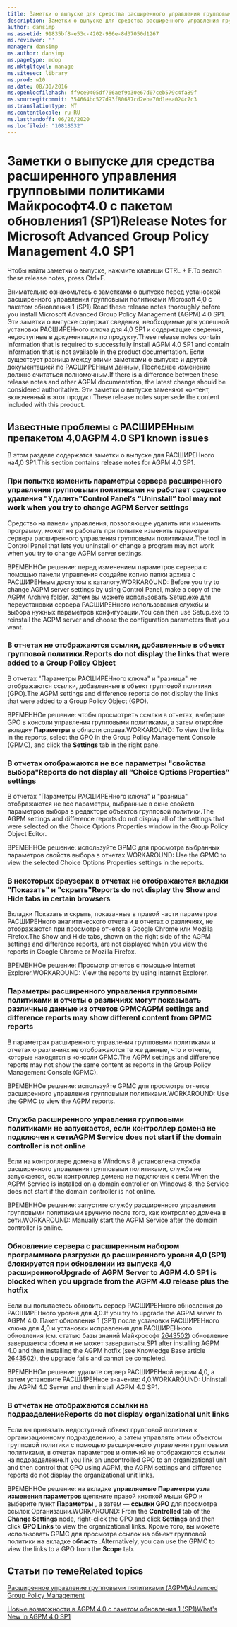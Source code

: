```yaml
---
title: Заметки о выпуске для средства расширенного управления групповыми политиками Майкрософт4.0 с пакетом обновления1 (SP1)
description: Заметки о выпуске для средства расширенного управления групповыми политиками Майкрософт4.0 с пакетом обновления1 (SP1)
author: dansimp
ms.assetid: 91835bf8-e53c-4202-986e-8d37050d1267
ms.reviewer: ''
manager: dansimp
ms.author: dansimp
ms.pagetype: mdop
ms.mktglfcycl: manage
ms.sitesec: library
ms.prod: w10
ms.date: 08/30/2016
ms.openlocfilehash: ff9ce0405df766aef9b30e67d07ceb579c4fa89f
ms.sourcegitcommit: 354664bc527d93f80687cd2eba70d1eea024c7c3
ms.translationtype: MT
ms.contentlocale: ru-RU
ms.lasthandoff: 06/26/2020
ms.locfileid: "10818532"
---
```

# <span data-ttu-id="48f22-103">Заметки о выпуске для средства расширенного управления групповыми политиками Майкрософт4.0 с пакетом обновления1 (SP1)</span><span class="sxs-lookup"><span data-stu-id="48f22-103">Release Notes for Microsoft Advanced Group Policy Management 4.0 SP1</span></span>


<span data-ttu-id="48f22-104">Чтобы найти заметки о выпуске, нажмите клавиши CTRL + F.</span><span class="sxs-lookup"><span data-stu-id="48f22-104">To search these release notes, press Ctrl+F.</span></span>

<span data-ttu-id="48f22-105">Внимательно ознакомьтесь с заметками о выпуске перед установкой расширенного управления групповыми политиками Microsoft 4,0 с пакетом обновления 1 (SP1).</span><span class="sxs-lookup"><span data-stu-id="48f22-105">Read these release notes thoroughly before you install Microsoft Advanced Group Policy Management (AGPM) 4.0 SP1.</span></span> <span data-ttu-id="48f22-106">Эти заметки о выпуске содержат сведения, необходимые для успешной установки РАСШИРЕНного ключа для 4,0 SP1 и содержащие сведения, недоступные в документации по продукту.</span><span class="sxs-lookup"><span data-stu-id="48f22-106">These release notes contain information that is required to successfully install AGPM 4.0 SP1 and contain information that is not available in the product documentation.</span></span> <span data-ttu-id="48f22-107">Если существует разница между этими заметками о выпуске и другой документацией по РАСШИРЕНным данным, Последнее изменение должно считаться полномочным.</span><span class="sxs-lookup"><span data-stu-id="48f22-107">If there is a difference between these release notes and other AGPM documentation, the latest change should be considered authoritative.</span></span> <span data-ttu-id="48f22-108">Эти заметки о выпуске заменяют контент, включенный в этот продукт.</span><span class="sxs-lookup"><span data-stu-id="48f22-108">These release notes supersede the content included with this product.</span></span>

## <span data-ttu-id="48f22-109">Известные проблемы с РАСШИРЕНным препакетом 4,0</span><span class="sxs-lookup"><span data-stu-id="48f22-109">AGPM 4.0 SP1 known issues</span></span>


<span data-ttu-id="48f22-110">В этом разделе содержатся заметки о выпуске для РАСШИРЕНного на4,0 SP1.</span><span class="sxs-lookup"><span data-stu-id="48f22-110">This section contains release notes for AGPM 4.0 SP1.</span></span>

### <a href="" id="control-panel-s--uninstall--tool-may-not-work-when-you-try-to-change-agpm-server-settings"></a><span data-ttu-id="48f22-111">При попытке изменить параметры сервера расширенного управления групповыми политиками не работает средство удаления "Удалить"</span><span class="sxs-lookup"><span data-stu-id="48f22-111">Control Panel’s “Uninstall” tool may not work when you try to change AGPM Server settings</span></span>

<span data-ttu-id="48f22-112">Средство на панели управления, позволяющее удалить или изменить программу, может не работать при попытке изменить параметры сервера расширенного управления групповыми политиками.</span><span class="sxs-lookup"><span data-stu-id="48f22-112">The tool in Control Panel that lets you uninstall or change a program may not work when you try to change AGPM server settings.</span></span>

<span data-ttu-id="48f22-113">ВРЕМЕННОе решение: перед изменением параметров сервера с помощью панели управления создайте копию папки архива с РАСШИРЕНным доступом к каталогу.</span><span class="sxs-lookup"><span data-stu-id="48f22-113">WORKAROUND: Before you try to change AGPM server settings by using Control Panel, make a copy of the AGPM Archive folder.</span></span> <span data-ttu-id="48f22-114">Затем вы можете использовать Setup.exe для переустановки сервера РАСШИРЕНного использования службы и выбора нужных параметров конфигурации.</span><span class="sxs-lookup"><span data-stu-id="48f22-114">You can then use Setup.exe to reinstall the AGPM server and choose the configuration parameters that you want.</span></span>

### <span data-ttu-id="48f22-115">В отчетах не отображаются ссылки, добавленные в объект групповой политики.</span><span class="sxs-lookup"><span data-stu-id="48f22-115">Reports do not display the links that were added to a Group Policy Object</span></span>

<span data-ttu-id="48f22-116">В отчетах "Параметры РАСШИРЕНного ключа" и "разница" не отображаются ссылки, добавленные в объект групповой политики (GPO).</span><span class="sxs-lookup"><span data-stu-id="48f22-116">The AGPM settings and difference reports do not display the links that were added to a Group Policy Object (GPO).</span></span>

<span data-ttu-id="48f22-117">ВРЕМЕННОе решение: чтобы просмотреть ссылки в отчетах, выберите GPO в консоли управления групповыми политиками, а затем откройте вкладку **Параметры** в области справа.</span><span class="sxs-lookup"><span data-stu-id="48f22-117">WORKAROUND: To view the links in the reports, select the GPO in the Group Policy Management Console (GPMC), and click the **Settings** tab in the right pane.</span></span>

### <a href="" id="reports-do-not-display-all--choice-options-properties--settings"></a><span data-ttu-id="48f22-118">В отчетах отображаются не все параметры "свойства выбора"</span><span class="sxs-lookup"><span data-stu-id="48f22-118">Reports do not display all “Choice Options Properties” settings</span></span>

<span data-ttu-id="48f22-119">В отчетах "Параметры РАСШИРЕНного ключа" и "разница" отображаются не все параметры, выбранные в окне свойств параметров выбора в редакторе объектов групповой политики.</span><span class="sxs-lookup"><span data-stu-id="48f22-119">The AGPM settings and difference reports do not display all of the settings that were selected on the Choice Options Properties window in the Group Policy Object Editor.</span></span>

<span data-ttu-id="48f22-120">ВРЕМЕННОе решение: используйте GPMC для просмотра выбранных параметров свойств выбора в отчетах.</span><span class="sxs-lookup"><span data-stu-id="48f22-120">WORKAROUND: Use the GPMC to view the selected Choice Options Properties settings in the reports.</span></span>

### <span data-ttu-id="48f22-121">В некоторых браузерах в отчетах не отображаются вкладки "Показать" и "скрыть"</span><span class="sxs-lookup"><span data-stu-id="48f22-121">Reports do not display the Show and Hide tabs in certain browsers</span></span>

<span data-ttu-id="48f22-122">Вкладки Показать и скрыть, показанные в правой части параметров РАСШИРЕНного аналитического отчета и в отчетах о различиях, не отображаются при просмотре отчетов в Google Chrome или Mozilla Firefox.</span><span class="sxs-lookup"><span data-stu-id="48f22-122">The Show and Hide tabs, shown on the right side of the AGPM settings and difference reports, are not displayed when you view the reports in Google Chrome or Mozilla Firefox.</span></span>

<span data-ttu-id="48f22-123">ВРЕМЕННОе решение: Просмотр отчетов с помощью Internet Explorer.</span><span class="sxs-lookup"><span data-stu-id="48f22-123">WORKAROUND: View the reports by using Internet Explorer.</span></span>

### <span data-ttu-id="48f22-124">Параметры расширенного управления групповыми политиками и отчеты о различиях могут показывать различные данные из отчетов GPMC</span><span class="sxs-lookup"><span data-stu-id="48f22-124">AGPM settings and difference reports may show different content from GPMC reports</span></span>

<span data-ttu-id="48f22-125">В параметрах расширенного управления групповыми политиками и отчетах о различиях не отображаются те же данные, что и отчеты, которые находятся в консоли GPMC.</span><span class="sxs-lookup"><span data-stu-id="48f22-125">The AGPM settings and difference reports may not show the same content as reports in the Group Policy Management Console (GPMC).</span></span>

<span data-ttu-id="48f22-126">ВРЕМЕННОе решение: используйте GPMC для просмотра отчетов расширенного управления групповыми политиками.</span><span class="sxs-lookup"><span data-stu-id="48f22-126">WORKAROUND: Use the GPMC to view the AGPM reports.</span></span>

### <span data-ttu-id="48f22-127">Служба расширенного управления групповыми политиками не запускается, если контроллер домена не подключен к сети</span><span class="sxs-lookup"><span data-stu-id="48f22-127">AGPM Service does not start if the domain controller is not online</span></span>

<span data-ttu-id="48f22-128">Если на контроллере домена в Windows 8 установлена служба расширенного управления групповыми политиками, служба не запускается, если контроллер домена не подключен к сети.</span><span class="sxs-lookup"><span data-stu-id="48f22-128">When the AGPM Service is installed on a domain controller on Windows 8, the Service does not start if the domain controller is not online.</span></span>

<span data-ttu-id="48f22-129">ВРЕМЕННОе решение: запустите службу расширенного управления групповыми политиками вручную после того, как контроллер домена в сети.</span><span class="sxs-lookup"><span data-stu-id="48f22-129">WORKAROUND: Manually start the AGPM Service after the domain controller is online.</span></span>

### <span data-ttu-id="48f22-130">Обновление сервера с расширенным набором программного разгрузки до расширенного уровня 4,0 (SP1) блокируется при обновлении из выпуска 4,0 расширенного</span><span class="sxs-lookup"><span data-stu-id="48f22-130">Upgrade of AGPM Server to AGPM 4.0 SP1 is blocked when you upgrade from the AGPM 4.0 release plus the hotfix</span></span>

<span data-ttu-id="48f22-131">Если вы попытаетесь обновить сервер РАСШИРЕНного обновления до РАСШИРЕНного уровня для 4,0.</span><span class="sxs-lookup"><span data-stu-id="48f22-131">If you try to upgrade the AGPM server to AGPM 4.0.</span></span> <span data-ttu-id="48f22-132">Пакет обновления 1 (SP1) после установки РАСШИРЕНного ключа для 4,0 и установки исправления для РАСШИРЕНного обновления (см. статью базы знаний Майкрософт [2643502](https://go.microsoft.com/fwlink/?LinkId=254474)) обновление завершается сбоем и не может завершиться.</span><span class="sxs-lookup"><span data-stu-id="48f22-132">SP1 after installing AGPM 4.0 and then installing the AGPM hotfix (see Knowledge Base article [2643502](https://go.microsoft.com/fwlink/?LinkId=254474)), the upgrade fails and cannot be completed.</span></span>

<span data-ttu-id="48f22-133">ВРЕМЕННОе решение: удалите сервер РАСШИРЕНной версии 4,0, а затем установите РАСШИРЕНное значение: 4,0.</span><span class="sxs-lookup"><span data-stu-id="48f22-133">WORKAROUND: Uninstall the AGPM 4.0 Server and then install AGPM 4.0 SP1.</span></span>

### <span data-ttu-id="48f22-134">В отчетах не отображаются ссылки на подразделение</span><span class="sxs-lookup"><span data-stu-id="48f22-134">Reports do not display organizational unit links</span></span>

<span data-ttu-id="48f22-135">Если вы привязать недоступный объект групповой политики к организационному подразделению, а затем управлять этим объектом групповой политики с помощью расширенного управления групповыми политиками, в отчетах параметров и отличий не отображаются ссылки на подразделение.</span><span class="sxs-lookup"><span data-stu-id="48f22-135">If you link an uncontrolled GPO to an organizational unit and then control that GPO using AGPM, the AGPM settings and difference reports do not display the organizational unit links.</span></span>

<span data-ttu-id="48f22-136">ВРЕМЕННОе решение: на вкладке **управляемые** **Параметры узла изменения параметров** щелкните правой кнопкой мыши GPO и выберите пункт **Параметры** , а затем — **ссылки GPO** для просмотра ссылок Организации.</span><span class="sxs-lookup"><span data-stu-id="48f22-136">WORKAROUND: From the **Controlled** tab of the **Change Settings** node, right-click the GPO and click **Settings** and then click **GPO Links** to view the organizational links.</span></span> <span data-ttu-id="48f22-137">Кроме того, вы можете использовать GPMC для просмотра ссылок на объект групповой политики на вкладке **область** .</span><span class="sxs-lookup"><span data-stu-id="48f22-137">Alternatively, you can use the GPMC to view the links to a GPO from the **Scope** tab.</span></span>

## <span data-ttu-id="48f22-138">Статьи по теме</span><span class="sxs-lookup"><span data-stu-id="48f22-138">Related topics</span></span>


[<span data-ttu-id="48f22-139">Расширенное управление групповыми политиками (AGPM)</span><span class="sxs-lookup"><span data-stu-id="48f22-139">Advanced Group Policy Management</span></span>](index.md)

[<span data-ttu-id="48f22-140">Новые возможности в AGPM 4.0 с пакетом обновления 1 (SP1)</span><span class="sxs-lookup"><span data-stu-id="48f22-140">What's New in AGPM 4.0 SP1</span></span>](whats-new-in-agpm-40-sp1.md)

 

 






